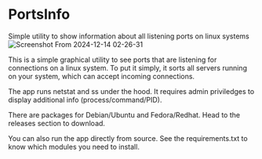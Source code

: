 # PortsInfo


Simple utility to show information about all listening ports on linux systems
![Screenshot From 2024-12-14 02-26-31](https://github.com/user-attachments/assets/0a9b1a36-c4ea-4b38-8229-30e59829f8f4)

This is a simple graphical utility to see ports that are listening for connections on a linux system. To put it simply, it sorts all servers running on your system, which can accept incoming connections.

The app runs netstat and ss under the hood. It requires admin priviledges to display additional info (process/command/PID).

There are packages for Debian/Ubuntu and Fedora/Redhat. Head to the releases section to download.

You can also run the app directly from source. See the requirements.txt to know which modules you need to install.

